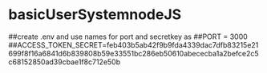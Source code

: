 # basicUserSystemnodeJS

##create .env and use names for port and secretkey as
##PORT = 3000
##ACCESS_TOKEN_SECRET=feb403b5ab42f9b9fda4339dac7dfb83215e21699f8f16a6841d6b839808b59e33551bc286eb50610abececba1a2befce2c5c68152850ad39cbae1f8c712e50b
